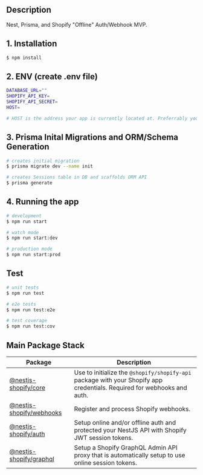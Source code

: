 ## Description

Nest, Prisma, and Shopify "Offline" Auth/Webhook MVP. 

## 1. Installation

```bash
$ npm install
```

## 2. ENV (create .env file)
```bash
DATABASE_URL=""
SHOPIFY_API_KEY=
SHOPIFY_API_SECRET=
HOST=

# HOST is the address your app is currently located at. Preferrably you are using a secure tunnel from localhost using something like NGROK.  
```

## 3. Prisma Inital Migrations and ORM/Schema Generation
```bash
# creates initial migration 
$ prisma migrate dev --name init

# creates Sessions table in DB and scaffolds ORM API
$ prisma generate
```
## 4. Running the app

```bash
# development
$ npm run start

# watch mode
$ npm run start:dev

# production mode
$ npm run start:prod
```

## Test

```bash
# unit tests
$ npm run test

# e2e tests
$ npm run test:e2e

# test coverage
$ npm run test:cov
```

## Main Package Stack

| Package                                       | Description                                                                                                             |
| --------------------------------------------- | ----------------------------------------------------------------------------------------------------------------------- |
| [@nestjs-shopify/core](packages/core)         | Use to initialize the `@shopify/shopify-api` package with your Shopify app credentials. Required for webhooks and auth. |
| [@nestjs-shopify/webhooks](packages/webhooks) | Register and process Shopify webhooks.                                                                                  |
| [@nestjs-shopify/auth](packages/auth)         | Setup online and/or offline auth and protected your NestJS API with Shopify JWT session tokens.                         |
| [@nestjs-shopify/graphql](packages/graphql)   | Setup a Shopify GraphQL Admin API proxy that is automatically setup to use online session tokens.                       |


